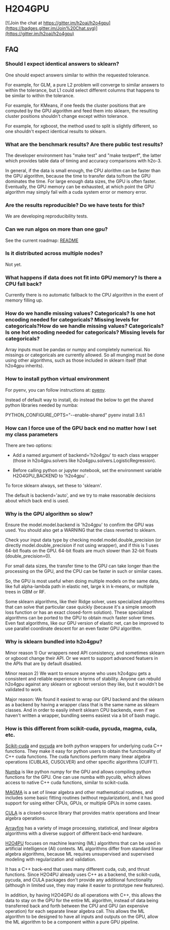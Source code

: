 # H2O4GPU

[![Join the chat at https://gitter.im/h2oai/h2o4gpu](https://badges.gitter.im/Join%20Chat.svg)](https://gitter.im/h2oai/h2o4gpu)

## FAQ

### Should I expect identical answers to sklearn? ###

One should expect answers similar to within the requested tolerance.

For example, for GLM, a pure L2 problem will converge to similar
answers to within the tolerance, but L1 could select different columns
that happens to be similar to within the tolerance.

For example, for KMeans, if one feeds the cluster positions that are
computed by the GPU algorithm and feed them into sklearn, the
resulting cluster positions shouldn't change except within tolerance.

For example, for xgboost, the method used to split is slightly
different, so one shouldn't expect identical results to sklearn.

### What are the benchmark results?  Are there public test results? ###

The developer environment has "make test" and "make testperf", the
latter which provides table data of timing and accuracy comparisons
with h2o-3.

In general, if the data is small enough, the CPU alorithm can be
faster than the GPU algorithm, because the time to transfer data
to/from the GPU dominates the time.  For large enough data sizes, the
GPU is often faster.  Eventually, the GPU memory can be exhausted, at
which point the GPU algorithm may simply fail with a cuda system error
or memory error.

### Are the results reproducible? Do we have tests for this? ###

We are developing reproducibility tests.

### Can we run algos on more than one gpu? ###

See the current roadmap: [README](https://github.com/h2oai/h2o4gpu/tree/master/README.md)

### Is it distributed across multiple nodes? ###

Not yet.

### What happens if data does not fit into GPU memory? Is there a CPU fall back? ###

Currently there is no automatic fallback to the CPU algorithm in the
event of memory filling up.

### How do we handle missing values? Categoricals? Is one hot encoding needed for categoricals? Missing levels for categoricals?How do we handle missing values? Categoricals? Is one hot encoding needed for categoricals? Missing levels for categoricals? ###

Array inputs must be pandas or numpy and completely numerical.  No
missings or categoricals are currently allowed.  So all munging must
be done using other algorithms, such as those included in sklearn
itself (that h2o4gpu inherits).

### How to install python virtual environment ###

For pyenv, you can follow instructions at: [pyenv](https://github.com/pyenv/pyenv/).

Instead of default way to install, do instead the below to get the shared python libraries needed by numba:

PYTHON_CONFIGURE_OPTS="--enable-shared" pyenv install 3.6.1

### How can I force use of the GPU back end no matter how I set my class parameters ###

There are two options:

* Add a named argument of backend='h2o4gpu' to each class wrapper
  (those in h2o4gpu.solvers like h2o4gpu.solvers.LogisticRegression).

* Before calling python or jupyter notebook, set the environment variable
H2O4GPU_BACKEND to 'h2o4gpu' .

To force sklearn always, set these to 'sklearn'.

The default is backend='auto', and we try to make reasonable decisions
about which back end is used.

### Why is the GPU algorithm so slow? ###

Ensure the model.model.backend is 'h2o4gpu' to confirm the GPU was
used.  You should also get a WARNING that the class reverted to
sklearn.

Check your input data type by checking model.model.double_precision
(or directly model.double_precision if not using wrapper), and if this
is 1 uses 64-bit floats on the GPU.  64-bit floats are much slower
than 32-bit floats (double_precision=0).

For small data sizes, the transfer time to the GPU can take
longer than the processing on the GPU, and the CPU can be faster in
such or similar cases.

So, the GPU is most useful when doing multiple models on the same
data, like full alpha-lambda path in elastic net, large k in k-means,
or multiple trees in GBM or RF.

Some sklearn algorithms, like their Ridge solver, uses specialized
algorithms that can solve that particular case quickly (because it's a
simple smooth loss function or has an exact closed-form solution).
These specialized algorithms can be ported to the GPU to obtain much
faster solver times.  Even fast algorithms, like our GPU version of
elastic net, can be improved to use parallel coordinate descent for an
even faster GPU algorithm.

### Why is sklearn bundled into h2o4gpu? ###

Minor reason 1) Our wrappers need API consistency, and sometimes
sklearn or xgboost change their API.  Or we want to support advanced
featuers in the APIs that are by default disabled.

Minor reason 2) We want to ensure anyone who uses h2o4gpu gets a
consistent and reliable experience in terms of stability.  Anyone can
rebuild h2o4gpu against any sklearn or xgboost version they like, but
it wouldn't be validated to work.

Major reason: We found it easiest to wrap our GPU backend and the
sklearn as a backend by having a wrapper class that is the same name
as sklearn classes.  And in order to easily inherit sklearn CPU
backends, even if we haven't written a wrapper, bundling seems easiest
via a bit of bash magic.

### How is this different from scikit-cuda,  pycuda, magma, cula, etc. ###

[Scikit-cuda](https://github.com/lebedov/scikit-cuda) and
[pycuda](https://pypi.python.org/pypi/pycuda) are both python wrappers
for underlying cuda C++ functions.  They make it easy for python users
to obtain the functionality of C++ cuda functions.  The cuda functions
perform many linear algebra operations (CUBLAS, CUSOLVER) and other
specific algorithms (CUFFT).

[Numba](https://numba.pydata.org/) is like python numpy for the GPU
and allows compiling python functions for the GPU.  One can use numba
with pyculib, which allows access to native C++ cuda functions,
similar to scikit-cuda.

[MAGMA](http://icl.cs.utk.edu/magma/) is a set of linear algebra and
other mathematical routines, and includes some basic fitting routines
(without regularization), and it has good support for using either
CPUs, GPUs, or multiple GPUs in some cases.

[CULA](http://www.culatools.com/) is a closed-source library that
provides matrix operations and linear algebra operations.

[Arrayfire](https://github.com/arrayfire/arrayfire) has a variety of
image processing, statistical, and linear algebra algorithms with a
diverse support of different back-end hardware.

[H2O4PU](https://github.com/h2oai/h2o4gpu) focuses on machine learning
(ML) algorithms that can be used in artificial intelligence (AI)
contexts.  ML algorithms differ from standard linear algebra
algorithms, because ML requires unsupervised and supervised modeling
with regularization and validation.

It has a C++ back-end that uses many different cuda, cub,
and thrust functions. Since H2O4PU already uses C++ as a backend, the
scikit-cuda, pycuda, and CULA packages don't provide any additional
functionality (although in limited use, they may make it easier to
prototype new features).

In addition, by having H2O4GPU do all operations with C++, this allows
the data to stay on the GPU for the entire ML algorithm, instead of
data being transferred back and forth between the CPU and GPU (an
expensive operation) for each separate linear algebra call.  This
allows the ML algorithm to be designed to have all inputs and outputs
on the GPU, allow the ML algorithm to be a component within a pure GPU
pipeline.


